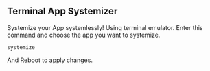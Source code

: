 ## Terminal App Systemizer
Systemize your App systemlessly!
Using terminal emulator.
Enter this command and choose the app you want to systemize.

	systemize
	
And Reboot to apply changes.
